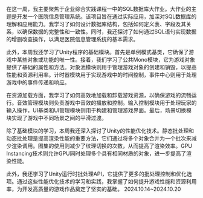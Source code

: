 
在这一周，我主要聚焦于企业综合实践课程一中的SQL数据库大作业。大作业的主题是开发一个医院信息管理系统。该项目旨在通过实际应用，加深对SQL数据库的理解和应用能力。我学习了如何设计数据库结构，包括如何定义表、字段及其关系，以确保数据的完整性和一致性。同时，我还探讨了如何通过SQL语句实现数据的增删改查操作，以满足医院信息管理系统的基本需求。

此外，本周我还学习了Unity程序的基础模块。首先是单例模式基类，它确保了游戏中某些对象或功能的唯一性。接着，我们学习了公共Mono模块，它为游戏对象提供了基础的属性和方法。对象池模块则用于管理游戏对象的创建和销毁，以提高性能和资源利用率。计时器模块用于实现游戏中的时间控制，事件中心则用于处理游戏中的事件传递和响应。

在资源加载方面，我学习了如何高效地加载和卸载游戏资源，以确保游戏的流畅运行。音效管理模块则负责游戏中音效的播放和控制。输入控制模块用于处理玩家的输入操作，UI基类和UI管理模块则用于构建和管理游戏界面。最后，场景切换模块实现了游戏中不同场景之间的平滑过渡。

除了基础模块的学习，本周我还深入探讨了Unity的性能优化技术。静态批处理和动态批处理是提高渲染性能的重要方法，它们通过将多个对象合并为一个批次来减少渲染调用。图集的使用则减少了纹理切换的次数，从而提高了渲染效率。GPU Instancing技术则允许GPU同时处理多个具有相同材质的对象，进一步提高了渲染性能。

此外，我还学习了Unity运行时批处理API，它提供了更多的批处理控制和优化选项。通过这些性能优化技术的学习和实践，我掌握了如何提升游戏性能和资源利用率，为开发高质量的游戏作品奠定了坚实的基础。
2024.10.14~2024.10.20
